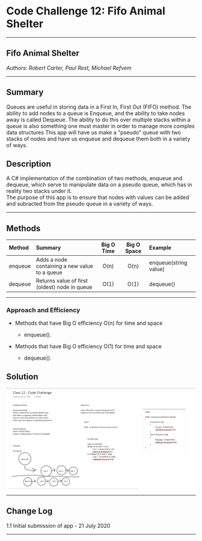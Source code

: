 # Code Challenge 12: Fifo Animal Shelter
---

## Fifo Animal Shelter

*Authors: Robert Carter, Paul Rest, Michael Refvem*

---

## Summary

Queues are useful in storing data in a First In, First Out (FIFO) method. The ability to add nodes to a queue is Enqueue, and the ability to take nodes away is called Dequeue.
The ability to do this over multiple stacks within a queue is also something one must master in order to manage more complex data structures
This app will have us make a "pseudo" queue with two stacks of nodes and have us enqueue and dequeue them both in a variety of ways.

## Description

A C# implementation of the combination of two methods, enqueue and dequeue, which serve to manipulate data on a pseudo queue, which has in reality two stacks under it.  
The purpose of this app is to ensure that nodes with values can be added and subracted from the pseudo queue in a variety of ways.



---

## Methods

| Method | Summary | Big O Time | Big O Space | Example | 
| :----------- | :----------- | :-------------: | :-------------: | :----------- |
| enqueue | Adds a node containing a new value to a queue | O(n) | O(n) | enqueue(string value) |
| dequeue | Returns value of first (oldest) node in queue | O(1) | O(1) | dequeue() |



---
### Approach and Efficiency
* Methods that have Big O efficiency O(n) for time and space
  * enqueue(). 

* Methods that have Big O efficiency O(1) for time and space
  * dequeue().
  
## Solution
![Whiteboard Image](./assets/codechallenge12-whiteboard.png)

---

## Change Log

1.1 Initial submission of app - 21 July 2020

---

